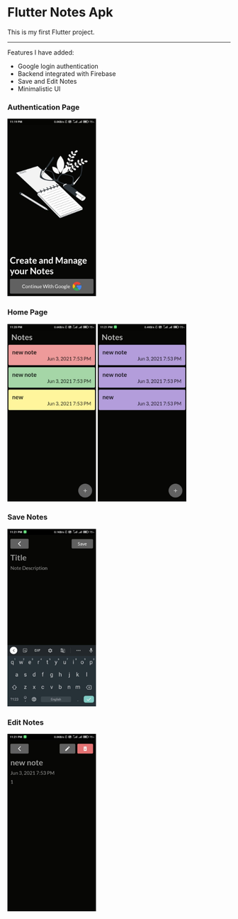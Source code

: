 # **Flutter Notes Apk**

This is my first Flutter project.

---

Features I have added:

- Google login authentication
- Backend integrated with Firebase
- Save and Edit Notes
- Minimalistic UI

<h3>Authentication Page</h3>
<img src="assets/screenshot/Authpage.jpeg" alt="drawing" style="width:200px;"/>

<h3>Home Page</h3>
<img src="assets/screenshot/colours.jpeg" alt="drawing" style="width:200px;"/>

<img src="assets/screenshot/samecolour.jpeg" alt="drawing" style="width:200px;"/>

<h3>Save Notes</h3>
<img src="assets/screenshot/savenotes.jpeg" alt="drawing" style="width:200px;"/>

<h3>Edit Notes</h3>
<img src="assets/screenshot/editnotes.jpeg" alt="drawing" style="width:200px;"/>


